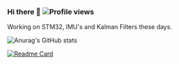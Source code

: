 ### Hi there 👋 ![Profile views](https://gpvc.arturio.dev/ibrahimcahit)

Working on STM32, IMU's and Kalman Filters these days.

![Anurag's GitHub stats](https://github-readme-stats.vercel.app/api?username=ibrahimcahit&show_icons=true&theme=onedark)

[![Readme Card](https://github-readme-stats.vercel.app/api/pin/?username=ibrahimcahit&repo=aldebaran-rtos-core&show_owner=TRUE)](https://github.com/ibrahimcahit/aldebaran-rtos-core)

